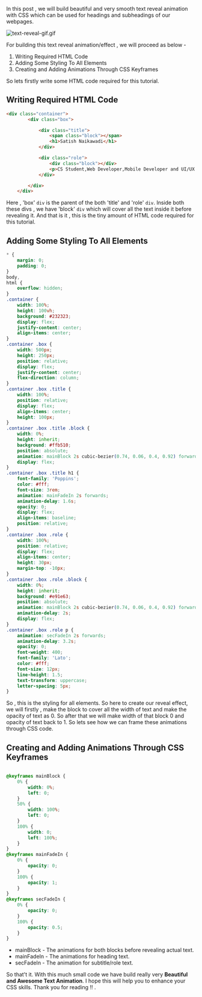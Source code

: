 In this post , we will build beautiful and very smooth text reveal animation with CSS which can be used for headings and subheadings of our webpages.

![text-reveal-gif.gif](https://res.cloudinary.com/dh1srz69c/image/upload/v1616047104/text_reveal_gif_8f5fea3796.gif)

For building this text reveal animation/effect , we will proceed as below - 
1. Writing Required HTML Code
2. Adding Some Styling To All Elements
3. Creating and Adding Animations Through CSS Keyframes

So lets firstly write some HTML code required for this tutorial.

## Writing Required HTML Code
```html
<div class="container">
        <div class="box">

            <div class="title">
                <span class="block"></span>
                <h1>Satish Naikawadi</h1>
            </div>

            <div class="role">
                <div class="block"></div>
                <p>CS Student,Web Developer,Mobile Developer and UI/UX Designer</p>
            </div>

        </div>
    </div>

```
Here , 'box' `div` is the parent of the both 'title' and 'role' `div`. Inside both these divs ,  we have 'block' `div` which will cover all the text inside it before revealing it. And that is it , this is the tiny amount of HTML code required for this tutorial.

## Adding Some Styling To All Elements
```css
* {
	margin: 0;
	padding: 0;
}
body,
html {
	overflow: hidden;
}
.container {
	width: 100%;
	height: 100vh;
	background: #232323;
	display: flex;
	justify-content: center;
	align-items: center;
}
.container .box {
	width: 500px;
	height: 250px;
	position: relative;
	display: flex;
	justify-content: center;
	flex-direction: column;
}
.container .box .title {
	width: 100%;
	position: relative;
	display: flex;
	align-items: center;
	height: 100px;
}
.container .box .title .block {
	width: 0%;
	height: inherit;
	background: #ffb510;
	position: absolute;
	animation: mainBlock 2s cubic-bezier(0.74, 0.06, 0.4, 0.92) forwards;
	display: flex;
}
.container .box .title h1 {
	font-family: 'Poppins';
	color: #fff;
	font-size: 3rem;
	animation: mainFadeIn 2s forwards;
	animation-delay: 1.6s;
	opacity: 0;
	display: flex;
	align-items: baseline;
	position: relative;
}
.container .box .role {
	width: 100%;
	position: relative;
	display: flex;
	align-items: center;
	height: 30px;
	margin-top: -10px;
}
.container .box .role .block {
	width: 0%;
	height: inherit;
	background: #e91e63;
	position: absolute;
	animation: mainBlock 2s cubic-bezier(0.74, 0.06, 0.4, 0.92) forwards;
	animation-delay: 2s;
	display: flex;
}
.container .box .role p {
	animation: secFadeIn 2s forwards;
	animation-delay: 3.2s;
	opacity: 0;
	font-weight: 400;
	font-family: 'Lato';
	color: #fff;
	font-size: 12px;
	line-height: 1.5;
	text-transform: uppercase;
	letter-spacing: 5px;
}

```
So , this is the styling for all elements. So here to create our reveal effect, we will firstly , make the block to cover all the width of text and make the opacity of text as 0. So after that  we will make width of that block 0 and opacity of text back to 1. So lets see how we can frame these animations through CSS code.

## Creating and Adding Animations Through CSS Keyframes
```css

@keyframes mainBlock {
	0% {
		width: 0%;
		left: 0;
	}
	50% {
		width: 100%;
		left: 0;
	}
	100% {
		width: 0;
		left: 100%;
	}
}
@keyframes mainFadeIn {
	0% {
		opacity: 0;
	}
	100% {
		opacity: 1;
	}
}
@keyframes secFadeIn {
	0% {
		opacity: 0;
	}
	100% {
		opacity: 0.5;
	}
}


```
- mainBlock - The animations for both blocks before revealing actual text.
- mainFadeIn - The animations for heading text.
- secFadeIn - The animation for subtitle/role text.


So that't it. With this much small code we have build really very **Beautiful and Awesome Text Animation**. I hope this will help you to enhance your CSS skills. Thank you for reading !!
.